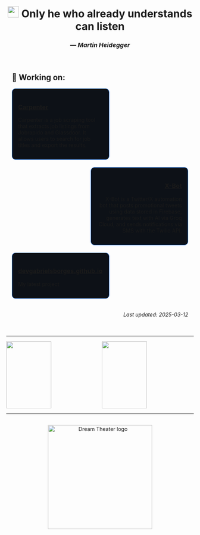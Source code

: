 <h1 align="center"><img src="https://user-images.githubusercontent.com/72663882/171687151-bb31c996-c9d2-49c8-b593-734946893b23.gif" alt="waving hand gif" aria-hidden="true" width="30" /> Only he who already understands can listen</h1>
<h3 align="center"><em>— Martin Heidegger</em></h3>


<div style="padding: 15px; margin-top: 20px; margin-bottom: 20px;">

## 🚀 Working on:

<div class="card" align="left" style="width: 48%; float: left; clear: both; margin-bottom: 20px; border: 1px solid #2f80ed; border-radius: 10px; padding: 16px; background-color: #0d1117;">
  <h3><a href="https://github.com/devgabrielsborges/Carpenter">Carpenter</a></h3>
  <p>Carpenter is a job scraping tool that extracts job listings from Jobrapido and Glassdoor. It allows users to search for job titles and export the results.</p>
</div>

<div class="card" align="right" style="width: 48%; float: right; clear: both; margin-bottom: 20px; border: 1px solid #2f80ed; border-radius: 10px; padding: 16px; background-color: #0d1117;">
  <h3><a href="https://github.com/devgabrielsborges/X-Bot">X-Bot</a></h3>
  <p>X-Bot is a Twitter/X automation bot that posts promotional tweets using data stored in Firebase, generates text with AI via Groq Cloud, and sends notifications via SMS with the Twilio API.</p>
</div>

<div class="card" align="left" style="width: 48%; float: left; clear: both; margin-bottom: 20px; border: 1px solid #2f80ed; border-radius: 10px; padding: 16px; background-color: #0d1117;">
  <h3><a href="https://github.com/devgabrielsborges/devgabrielsborges.github.io">devgabrielsborges.github.io</a></h3>
  <p>My latest project</p>
</div>

<div style="clear: both;"></div>

<p align="right"><em>Last updated: 2025-03-12</em></p>

</div>

---

<div class="stats">
  <img align="left" width="49%" height="180" src="https://github-readme-stats.vercel.app/api?username=devgabrielsborges&show_icons=true&theme=blue-green&title_color=00b3ff">
  <img align="right" width="49%" height="180" src="https://github-readme-stats.vercel.app/api/top-langs/?username=devgabrielsborges&size_weight=0.5&count_weight=0.3&layout=compact&theme=blue-green&title_color=00b3ff">
</div>

<br clear="both">

---

<div align="center" style="margin-top: 30px; margin-bottom: 30px;">
  <img width="280" height="280" alt="Dream Theater logo" src="https://www.pngkey.com/png/full/265-2653134_dream-theater-png-dream-theater-band-logo-png.png">
</div>